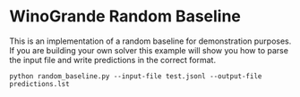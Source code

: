 # WinoGrande Random Baseline

This is an implementation of a random baseline for demonstration purposes.
If you are building your own solver this example will show you how to parse the input file and write predictions in the correct format.

```
python random_baseline.py --input-file test.jsonl --output-file predictions.lst
```

